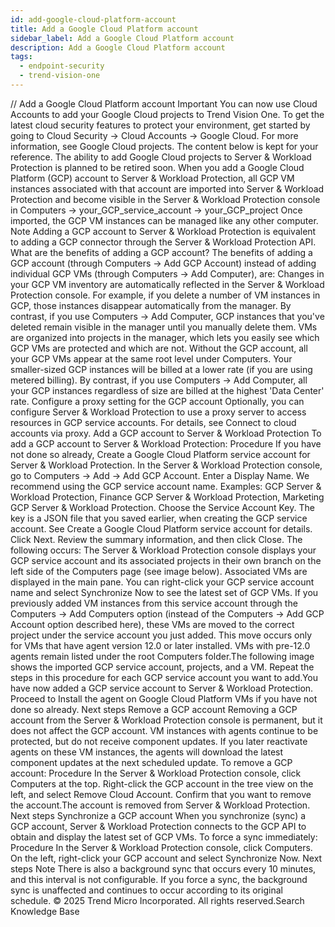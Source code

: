 ```yaml
---
id: add-google-cloud-platform-account
title: Add a Google Cloud Platform account
sidebar_label: Add a Google Cloud Platform account
description: Add a Google Cloud Platform account
tags:
  - endpoint-security
  - trend-vision-one
---
```


/*<![CDATA[*/ $('#title').html($('meta[name=map-description]').attr('content')); /*]]>*/ Add a Google Cloud Platform account Important You can now use Cloud Accounts to add your Google Cloud projects to Trend Vision One. To get the latest cloud security features to protect your environment, get started by going to Cloud Security → Cloud Accounts → Google Cloud. For more information, see Google Cloud projects. The content below is kept for your reference. The ability to add Google Cloud projects to Server & Workload Protection is planned to be retired soon. When you add a Google Cloud Platform (GCP) account to Server & Workload Protection, all GCP VM instances associated with that account are imported into Server & Workload Protection and become visible in the Server & Workload Protection console in Computers → your_GCP_service_account → your_GCP_project Once imported, the GCP VM instances can be managed like any other computer. Note Adding a GCP account to Server & Workload Protection is equivalent to adding a GCP connector through the Server & Workload Protection API. What are the benefits of adding a GCP account? The benefits of adding a GCP account (through Computers → Add GCP Account) instead of adding individual GCP VMs (through Computers → Add Computer), are: Changes in your GCP VM inventory are automatically reflected in the Server & Workload Protection console. For example, if you delete a number of VM instances in GCP, those instances disappear automatically from the manager. By contrast, if you use Computers → Add Computer, GCP instances that you've deleted remain visible in the manager until you manually delete them. VMs are organized into projects in the manager, which lets you easily see which GCP VMs are protected and which are not. Without the GCP account, all your GCP VMs appear at the same root level under Computers. Your smaller-sized GCP instances will be billed at a lower rate (if you are using metered billing). By contrast, if you use Computers → Add Computer, all your GCP instances regardless of size are billed at the highest 'Data Center' rate. Configure a proxy setting for the GCP account Optionally, you can configure Server & Workload Protection to use a proxy server to access resources in GCP service accounts. For details, see Connect to cloud accounts via proxy. Add a GCP account to Server & Workload Protection To add a GCP account to Server & Workload Protection: Procedure If you have not done so already, Create a Google Cloud Platform service account for Server & Workload Protection. In the Server & Workload Protection console, go to Computers → Add → Add GCP Account. Enter a Display Name. We recommend using the GCP service account name. Examples: GCP Server & Workload Protection, Finance GCP Server & Workload Protection, Marketing GCP Server & Workload Protection. Choose the Service Account Key. The key is a JSON file that you saved earlier, when creating the GCP service account. See Create a Google Cloud Platform service account for details. Click Next. Review the summary information, and then click Close. The following occurs: The Server & Workload Protection console displays your GCP service account and its associated projects in their own branch on the left side of the Computers page (see image below). Associated VMs are displayed in the main pane. You can right-click your GCP service account name and select Synchronize Now to see the latest set of GCP VMs. If you previously added VM instances from this service account through the Computers → Add Computers option (instead of the Computers → Add GCP Account option described here), these VMs are moved to the correct project under the service account you just added. This move occurs only for VMs that have agent version 12.0 or later installed. VMs with pre-12.0 agents remain listed under the root Computers folder.The following image shows the imported GCP service account, projects, and a VM. Repeat the steps in this procedure for each GCP service account you want to add.You have now added a GCP service account to Server & Workload Protection. Proceed to Install the agent on Google Cloud Platform VMs if you have not done so already. Next steps Remove a GCP account Removing a GCP account from the Server & Workload Protection console is permanent, but it does not affect the GCP account. VM instances with agents continue to be protected, but do not receive component updates. If you later reactivate agents on these VM instances, the agents will download the latest component updates at the next scheduled update. To remove a GCP account: Procedure In the Server & Workload Protection console, click Computers at the top. Right-click the GCP account in the tree view on the left, and select Remove Cloud Account. Confirm that you want to remove the account.The account is removed from Server & Workload Protection. Next steps Synchronize a GCP account When you synchronize (sync) a GCP account, Server & Workload Protection connects to the GCP API to obtain and display the latest set of GCP VMs. To force a sync immediately: Procedure In the Server & Workload Protection console, click Computers. On the left, right-click your GCP account and select Synchronize Now. Next steps Note There is also a background sync that occurs every 10 minutes, and this interval is not configurable. If you force a sync, the background sync is unaffected and continues to occur according to its original schedule. © 2025 Trend Micro Incorporated. All rights reserved.Search Knowledge Base